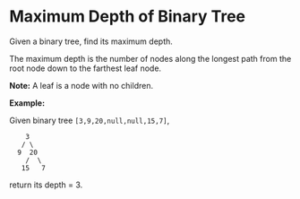 # Maximum Depth of Binary Tree

Given a binary tree, find its maximum depth.

The maximum depth is the number of nodes along the longest path from the root node down to the farthest leaf node.

__Note:__ A leaf is a node with no children.

__Example:__

Given binary tree `[3,9,20,null,null,15,7]`,

```pseudo
    3
   / \
  9  20
    /  \
   15   7
```

return its depth = 3.